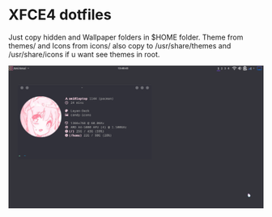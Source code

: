 # XFCE4 dotfiles
Just copy hidden and Wallpaper folders in $HOME folder.
Theme from themes/ and Icons from icons/ also copy to /usr/share/themes and /usr/share/icons if u want see themes in root.

![Screenshot](/Screen.png)
